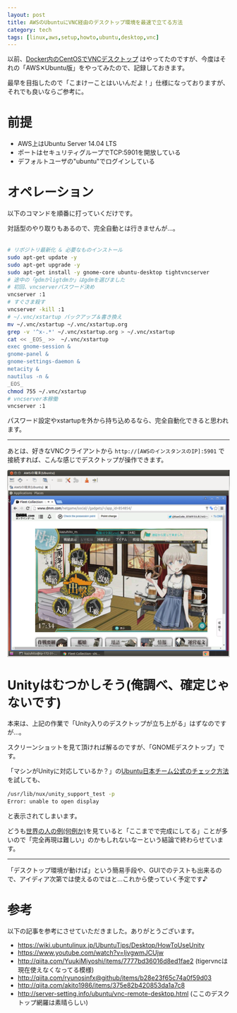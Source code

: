 ```yaml
---
layout: post
title: AWSのUbuntuにVNC経由のデスクトップ環境を最速で立てる方法
category: tech
tags: [linux,aws,setup,howto,ubuntu,desktop,vnc]
---
```


以前、[Docker内のCentOSでVNCデスクトップ](https://github.com/kazuhito-m/dockers/blob/master/desktop_and_browser_vnc/Dockerfile) はやってたのですが、今度はそれの「AWS✕Ubuntu版」をやってみたので、記録しておきます。

最早を目指したので「こまけーことはいいんだよ！」仕様になっておりますが、それでも良いならご参考に。

# 前提

+ AWS上はUbuntu Server 14.04 LTS
+ ポートはセキュリティグループでTCP:5901を開放している
+ デフォルトユーザの"ubuntu"でログインしている


# オペレーション

以下のコマンドを順番に打っていくだけです。

対話型のやり取りもあるので、完全自動とは行きませんが…。


```bash

# リポジトリ最新化 & 必要なものインストール
sudo apt-get update -y
sudo apt-get upgrade -y
sudo apt-get install -y gnome-core ubuntu-desktop tightvncserver
# 途中の「gdmかligtdmか」はgdmを選びました
# 初回、vncserverパスワード決め
vncserver :1
# すぐさま殺す
vncserver -kill :1
# ~/.vnc/xstartup バックアップ＆書き換え
mv ~/.vnc/xstartup ~/.vnc/xstartup.org
grep -v '^x-.*' ~/.vnc/xstartup.org > ~/.vnc/xstartup
cat << _EOS_ >>  ~/.vnc/xstartup
exec gnome-session &
gnome-panel &
gnome-settings-daemon &
metacity &
nautilus -n &
_EOS_
chmod 755 ~/.vnc/xstartup
# vncserver本稼働
vncserver :1
```

パスワード設定やxstartupを外から持ち込めるなら、完全自動化できると思われます。

---

あとは、好きなVNCクライアントから `http://[AWSのインスタンスのIP]:5901` で接続すれば、こんな感じでデスクトップが操作できます。

![なぜAWSで艦コレをしているんだ…](/images/2015-10-20-aws-ubuntu.png)


# Unityはむつかしそう(俺調べ、確定じゃないです)

本来は、上記の作業で「Unity入りのデスクトップが立ち上がる」はずなのですが…。

スクリーンショットを見て頂ければ解るのですが、「GNOMEデスクトップ」です。

「マシンがUnityに対応しているか？」の[Ubuntu日本チーム公式のチェック方法](https://wiki.ubuntulinux.jp/UbuntuTips/Desktop/HowToUseUnity)を試しても、

```bash
/usr/lib/nux/unity_support_test -p
Error: unable to open display
```

と表示されてしまいます。

どうも[世界の人の例(何例か)](https://www.youtube.com/watch?v=ljvgwmJCUjw
)を見ていると「ここまでで完成にしてる」ことが多いので「完全再現は難しい」のかもしれないなーという結論で終わらせています。

---

「デスクトップ環境が動けば」という簡易手段や、GUIでのテストも出来るので、アイディア次第では使えるのではと…これから使っていく予定です♪


# 参考

以下の記事を参考にさせていただきました。ありがとうございます。

+ https://wiki.ubuntulinux.jp/UbuntuTips/Desktop/HowToUseUnity
+ https://www.youtube.com/watch?v=ljvgwmJCUjw
+ http://qiita.com/YuukiMiyoshi/items/7777bd36016d8ed1fae2 (tigervncは現在使えなくなってる模様)
+ http://qiita.com/ryunosinfx@github/items/b28e23f65c74a0f59d03
+ http://qiita.com/akito1986/items/375e82b420853da1a7c8
+ http://server-setting.info/ubuntu/vnc-remote-desktop.html (ここのデスクトップ網羅は素晴らしい)
